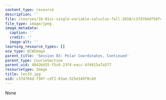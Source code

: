 ```yaml
---
content_type: resource
description: ''
file: /courses/18-01sc-single-variable-calculus-fall-2010/c37d704df50fcdf203ae525e549f8c49_lec33.jpg
file_type: image/jpeg
image_metadata:
  caption: ''
  credit: ''
  image-alt: ''
learning_resource_types: []
ocw_type: OCWImage
parent_title: 'Session 83: Polar Coordinates, Continued'
parent_type: CourseSection
parent_uid: 48426d55-f5c6-23f4-eacc-4fd415a7a577
resourcetype: Image
title: lec33.jpg
uid: c37d704d-f50f-cdf2-03ae-525e549f8c49
---
```

None

